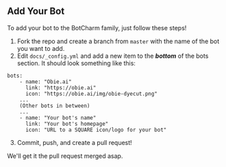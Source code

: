 ## Add Your Bot

To add your bot to the BotCharm family, just follow these steps!

1. Fork the repo and create a branch from `master` with the name of the bot you want to add.
2. Edit `docs/_config.yml` and add a new item to the ***bottom*** of the bots section. It should look something like this:
```
bots:
	- name: "Obie.ai"
	  link: "https://obie.ai"
	  icon: "https://obie.ai/img/obie-dyecut.png"
	...
	(Other bots in between)
	...
	- name: "Your bot's name"
	  link: "Your bot's homepage"
	  icon: "URL to a SQUARE icon/logo for your bot"
```
3. Commit, push, and create a pull request!

We'll get it the pull request merged asap.